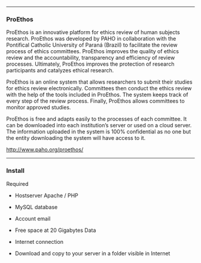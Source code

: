 ******************************************************
<h3>ProEthos</h3>


ProEthos is an innovative platform for ethics review of human subjects research. 
ProEthos was developed by PAHO in collaboration with the Pontifical Catholic University of Paraná (Brazil) 
to facilitate the review process of ethics committees. ProEthos improves the quality of ethics review 
and the accountability, transparency and efficiency of review processes. Ultimately, ProEthos improves 
the protection of research participants and catalyzes ethical research.

ProEthos is an online system that allows researchers to submit their studies for ethics review electronically. 
Committees then conduct the ethics review with the help of the tools included in ProEthos. 
The system keeps track of every step of the review process. Finally, ProEthos allows committees to monitor approved studies.

ProEthos is free and adapts easily to the processes of each committee. It can be downloaded into each institution’s server 
or used on a cloud server. The information uploaded in the system is 100% confidential as no one 
but the entity downloading the system will have access to it.

http://www.paho.org/proethos/

*******************************************************
<h3>Install</h3>

Required
- Hostserver Apache / PHP
- MySQL database
- Account email
- Free space at 20 Gigabytes Data
- Internet connection

- Download and copy to your server in a folder visible in Internet


